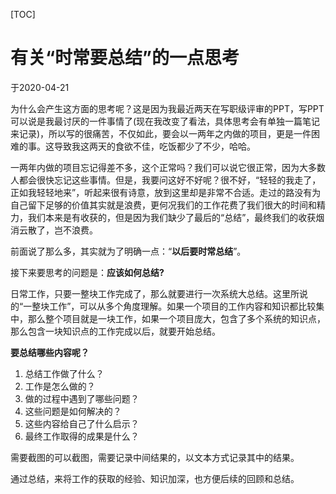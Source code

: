 [TOC]

# 有关“时常要总结”的一点思考

于2020-04-21

为什么会产生这方面的思考呢？这是因为我最近两天在写职级评审的PPT，写PPT可以说是我最讨厌的一件事情了(现在我改变了看法，具体思考会有单独一篇笔记来记录)，所以写的很痛苦，不仅如此，要会以一两年之内做的项目，更是一件困难的事。这导致我这两天的食欲不佳，吃饭都少了不少，哈哈。

一两年内做的项目忘记得差不多，这个正常吗？我们可以说它很正常，因为大多数人都会很快忘记这些事情。但是，我要问这好不好呢？很不好，“轻轻的我走了，正如我轻轻地来”，听起来很有诗意，放到这里却是非常不合适。走过的路没有为自己留下足够的价值其实就是浪费，更何况我们的工作花费了我们很大的时间和精力，我们本来是有收获的，但是因为我们缺少了最后的“总结”，最终我们的收获烟消云散了，岂不浪费。

前面说了那么多，其实就为了明确一点：“**以后要时常总结**”。

接下来要思考的问题是：**应该如何总结?**

日常工作，只要一整块工作完成了，那么就要进行一次系统大总结。这里所说的“一整块工作”，可以从多个角度理解。如果一个项目的工作内容和知识都比较集中，那么整个项目就是一块工作，如果一个项目庞大，包含了多个系统的知识点，那么包含一块知识点的工作完成以后，就要开始总结。

**要总结哪些内容呢？**

1. 总结工作做了什么？
2. 工作是怎么做的？
3. 做的过程中遇到了哪些问题？
4. 这些问题是如何解决的？
5. 这些内容给自己了什么启示？
6. 最终工作取得的成果是什么？

需要截图的可以截图，需要记录中间结果的，以文本方式记录其中的结果。

通过总结，来将工作的获取的经验、知识加深，也方便后续的回顾和总结。
